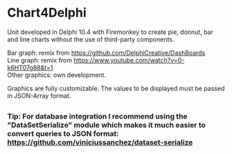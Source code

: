 # Chart4Delphi

Unit developed in Delphi 10.4 with Firemonkey to create pie, donnut, bar and line charts without the use of third-party components.

Bar graph: remix from https://github.com/DelphiCreative/DashBoards<br/>
Line graph: remix from https://www.youtube.com/watch?v=0-k6HT07g88&t=1<br/>
Other graphics: own development.

Graphics are fully customizable. The values to be displayed must be passed in JSON-Array format.

##

### Tip: For database integration I recommend using the "DataSetSerialize" module which makes it much easier to convert queries to JSON format: https://github.com/viniciussanchez/dataset-serialize
